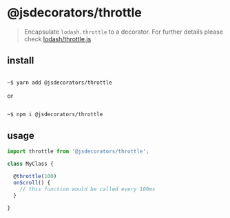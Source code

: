 # @jsdecorators/throttle

>Encapsulate `lodash.throttle` to a decorator.
For further details please check [lodash/throttle.js](https://github.com/lodash/lodash/blob/master/throttle.js)

## install
```sh

~$ yarn add @jsdecorators/throttle

```

or

```sh

~$ npm i @jsdecorators/throttle

```

## usage

```ts
import throttle from '@jsdecorators/throttle';

class MyClass {

  @throttle(100)
  onScroll() {
    // this function would be called every 100ms
  }

}

```

